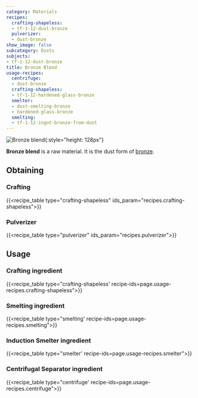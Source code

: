 ```yaml
---
category: Materials
recipes:
  crafting-shapeless:
  - tf-1-12-dust-bronze
  pulverizer:
  - dust-bronze
show_image: false
subcategory: Dusts
subjects:
- tf-1-12-dust-bronze
title: Bronze Blend
usage-recipes:
  centrifuge:
  - dust-bronze
  crafting-shapeless:
  - tf-1-12-hardened-glass-bronze
  smelter:
  - dust-smelting-bronze
  - hardened-glass-bronze
  smelting:
  - tf-1-12-ingot-bronze-from-dust
---
```


![Bronze blend](/images/docs/1.12/thermal-foundation/dust-bronze.png){:style="height: 128px"}


**Bronze blend** is a raw material. It is the dust form of
[bronze](../bronze-ingot/).


Obtaining
---------

### Crafting
{{<recipe_table type="crafting-shapeless" ids_param="recipes.crafting-shapeless">}}

### Pulverizer
{{<recipe_table type="pulverizer" ids_param="recipes.pulverizer">}}


Usage
-----

### Crafting ingredient
{{<recipe_table type="crafting-shapeless' recipe-ids=page.usage-recipes.crafting-shapeless">}}

### Smelting ingredient
{{<recipe_table type="smelting' recipe-ids=page.usage-recipes.smelting">}}

### Induction Smelter ingredient
{{<recipe_table type="smelter' recipe-ids=page.usage-recipes.smelter">}}

### Centrifugal Separator ingredient
{{<recipe_table type="centrifuge' recipe-ids=page.usage-recipes.centrifuge">}}
